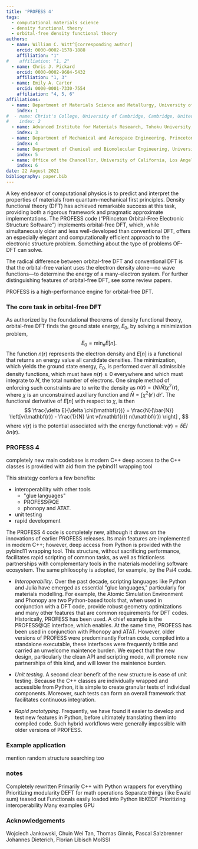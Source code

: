 ```yaml
---
title: 'PROFESS 4'
tags:
  - computational materials science
  - density functional theory
  - orbital-free density functional theory
authors:
  - name: William C. Witt^[corresponding author]
    orcid: 0000-0002-1578-1888
    affiliation: "1"
#    affiliation: "1, 2"
  - name: Chris J. Pickard
    orcid: 0000-0002-9684-5432
    affiliation: "1, 3"
  - name: Emily A. Carter
    orcid: 0000-0001-7330-7554
    affiliation: "4, 5, 6"
affiliations:
  - name: Department of Materials Science and Metallurgy, University of Cambridge, Cambridge, United Kingdom
    index: 1
#  - name: Christ's College, University of Cambridge, Cambridge, United Kingdom
#    index: 2
  - name: Advanced Institute for Materials Research, Tohoku University, Sendai, Japan
    index: 3
  - name: Department of Mechanical and Aerospace Engineering, Princeton University, Princeton, New Jersey, United States
    index: 4
  - name: Department of Chemical and Biomolecular Engineering, University of California, Los Angeles, Los Angeles, California, United States
    index: 5
  - name: Office of the Chancellor, University of California, Los Angeles, Los Angeles, California, United States
    index: 6
date: 22 August 2021
bibliography: paper.bib
---
```


A key endeavor of computational physics is to predict and interpret the properties of materials from quantum-mechanical first principles. Density functional theory (DFT) has achieved remarkable success at this task, providing both a rigorous framework and pragmatic approximate implementations. The PROFESS code (“PRinceton Orbital-Free Electronic Structure Software”) implements orbital-free DFT, which, while simultaneously older and less well-developed than conventional DFT, offers an especially elegant and computationally efficient approach to the electronic structure problem. Something about the type of problems OF-DFT can solve.

The radical difference between orbital-free DFT and conventional DFT is that the orbital-free variant uses the electron density alone—no wave functions—to determine the energy of a many-electron system. For further distinguishing features of orbital-free DFT, see some review papers.

PROFESS  is a high-performance engine for orbital-free DFT.

### The core task in orbital-free DFT

As authorized by the foundational theorems of density functional theory, orbital-free DFT finds the ground state energy, $E_0$, by solving a minimization problem,
$$
E_0 = \min_n E[n].
$$
The function $n(\mathbf{r})$ represents the electron density and $E[n]$ is a functional that returns an energy value all candidate densities. The minimization, which yields the ground state energy, $E_0$, is performed over all admissible density functions, which must have $n(\mathbf{r}) \ge 0$ everywhere and which must integrate to $N$, the total number of electrons.
One simple method of enforcing such constraints are to write the density as $n(\mathbf{r}) = (N/\bar{N}) \chi^2(\mathbf{r})$, where $\chi$ is an unconstrained auxiliary function and $\bar{N}=\int \chi^2(\mathbf{r}') \, d\mathbf{r}'$. The functional derivative of $E[n]$ with respect to $\chi$, is then
$$
\frac{\delta E}{\delta \chi(\mathbf{r})} = \frac{N}{\bar{N}} \left[v(\mathbf{r}) - \frac{1}{N} \int v(\mathbf{r}) n(\mathbf{r}) \right] ,
$$
where $v(\mathbf{r})$ is the potential associated with the energy functional: $v(\mathbf{r}) = \delta E / \delta n(\mathbf{r})$.

### PROFESS 4

completely new
main codebase is modern C++
deep access to the C++ classes is provided with aid from the pybind11 wrapping tool

This strategy confers a few benefits:
* interoperability with other tools
    * "glue languages"
    * PROFESS@QE
    * phonopy and ATAT.
* unit testing
* rapid development


The PROFESS 4 code is completely new, although it draws on the innovations of earlier PROFESS releases. Its main features are implemented in modern C++; however, deep access from Python is provided with the pybind11 wrapping tool. This structure, without sacrificing performance, facilitates rapid scripting of common tasks, as well as frictionless partnerships with complementary tools in the materials modelling software ecosystem. The same philosophy is adopted, for example, by the Psi4 code.

* _Interoperability_. Over the past decade, scripting languages like Python and Julia have emerged as essential "glue languages," particularly for materials modelling. For example, the Atomic Simulation Environment and Phonopy are two Python-based tools that, when used in conjunction with a DFT code, provide robust geometry optimizations and many other features that are common requirements for DFT codes. Historically, PROFESS has been used. A chief example is the PROFESS@QE interface, which enables. At the same time, PROFESS has been used in conjunction with Phonopy and ATAT. However, older versions of PROFESS were predominantly Fortran code, compiled into a standalone executable, these interfaces were frequently brittle and carried an unwelcome maintence burden. We expect that the new design, particularly the clean API and scripting mode, will promote new partnerships of this kind, and will lower the maintence burden.

* _Unit testing_. A second clear benefit of the new structure is ease of unit testing. Because the C++ classes are individually wrapped and accessible from Python, it is simple to create granular tests of individual components. Moreover, such tests can form an overall framework that facilitates continuous integration.

* _Rapid prototyping_. Frequently, we have found it easier to develop and test new features in Python, before ultimately translating them into compiled code. Such hybrid workflows were generally impossible with older versions of PROFESS.

### Example application

mention random structure searching too


### notes

Completely rewritten
Primarily C++ with Python wrappers for everything
Prioritizing modularity
  DEFT for math operations
  Separate things (like Ewald sum) teased out
  Functionals easily loaded into Python
  libKEDF
Prioritizing interoperability
  Many examples
GPU


### Acknowledgements

Wojciech Jankowski, Chuin Wei Tan, Thomas Ginnis, Pascal Salzbrenner
Johannes Dieterich, Florian Libisch
MolSSI
